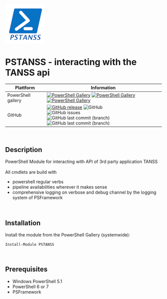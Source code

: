 ﻿![logo][]
# PSTANSS - interacting with the TANSS api
| Plattform | Information |
| --------- | ----------- |
| PowerShell gallery | [![PowerShell Gallery](https://img.shields.io/powershellgallery/v/PSTANSS?label=psgallery)](https://www.powershellgallery.com/packages/PSTANSS) [![PowerShell Gallery](https://img.shields.io/powershellgallery/p/PSTANSS)](https://www.powershellgallery.com/packages/PSTANSS) [![PowerShell Gallery](https://img.shields.io/powershellgallery/dt/PSTANSS?style=plastic)](https://www.powershellgallery.com/packages/PSTANSS) |
| GitHub  | [![GitHub release](https://img.shields.io/github/release/AndiBellstedt/PSTANSS.svg)](https://github.com/AndiBellstedt/PSTANSS/releases/latest) ![GitHub](https://img.shields.io/github/license/AndiBellstedt/PSTANSS?style=plastic) <br> ![GitHub issues](https://img.shields.io/github/issues-raw/AndiBellstedt/PSTANSS?style=plastic) <br> ![GitHub last commit (branch)](https://img.shields.io/github/last-commit/AndiBellstedt/PSTANSS/main?label=last%20commit%3A%20main&style=plastic) <br> ![GitHub last commit (branch)](https://img.shields.io/github/last-commit/AndiBellstedt/PSTANSS/Development?label=last%20commit%3A%20development&style=plastic) |
<br>

## Description
PowerShell Module for interacting with API of 3rd party application TANSS<br>
<br>
All cmdlets are build with
- powershell regular verbs
- pipeline availabilities wherever it makes sense
- comprehensive logging on verbose and debug channel by the logging system of PSFramework<br>
<br>

## Installation
Install the module from the PowerShell Gallery (systemwide):

    Install-Module PSTANSS
<br>

## Prerequisites
- Windows PowerShell 5.1
- PowerShell 6 or 7
- PSFramework<br>
<br>

[logo]: assets/PSTANSS_128x128.png